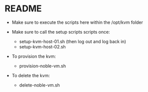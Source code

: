 # README

- Make sure to execute the scripts here within the /opt/kvm folder

- Make sure to call the setup scripts scripts once:
  - setup-kvm-host-01.sh (then log out and log back in)
  - setup-kvm-host-02.sh

- To provision the kvm:
  - provision-noble-vm.sh

- To delete the kvm:
  - delete-noble-vm.sh

